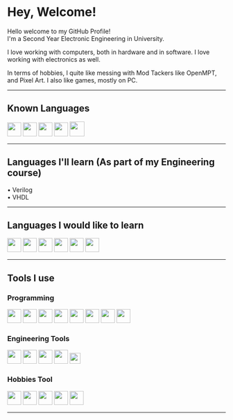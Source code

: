 <!--- TheJollyDuck --->
<!--- README.MD    --->

# Hey, Welcome!

Hello welcome to my GitHub Profile!  
I'm a Second Year Electronic Engineering in University.  

I love working with computers, both in hardware and in software. I love working with electronics as well.

In terms of hobbies, I quite like messing with Mod Tackers like OpenMPT, and Pixel Art. I also like games, mostly on PC.

---
## Known Languages

<img src="https://cdn.jsdelivr.net/npm/programming-languages-logos@0.0.3/src/c/c.png" height="32">
<img src="https://cdn.jsdelivr.net/npm/programming-languages-logos@0.0.3/src/cpp/cpp.png" height="32">
<img src = "https://upload.wikimedia.org/wikipedia/commons/2/21/Matlab_Logo.png" height = 32>
<img src="https://cdn.jsdelivr.net/npm/programming-languages-logos@0.0.3/src/python/python.png" height=32>
<img src = "https://i.stack.imgur.com/t5VF4.png" height = 34>

---
## Languages I'll learn (As part of my Engineering course)
• Verilog  
• VHDL

---
## Languages I would like to learn

<img src= "https://seeklogo.com/images/C/c-sharp-c-logo-02F17714BA-seeklogo.com.png" height = 32>
<img src= "https://upload.wikimedia.org/wikipedia/commons/d/d5/CSS3_logo_and_wordmark.svg" height="32">
<img src="https://cdn.jsdelivr.net/npm/programming-languages-logos@0.0.3/src/html/html.png" height="32">
<img src="https://cdn.jsdelivr.net/npm/programming-languages-logos@0.0.3/src/java/java.png" height="32">
<img src="https://cdn.jsdelivr.net/npm/programming-languages-logos@0.0.3/src/javascript/javascript.png" height="32">
<img src="https://cdn.jsdelivr.net/npm/programming-languages-logos@0.0.3/src/lua/lua.png" height="32">

---
## Tools I use

### Programming  

<img src = "https://git-scm.com/images/logos/downloads/Git-Icon-1788C.png" height = 32>
<img src = "https://github.githubassets.com/images/modules/logos_page/GitHub-Mark.png" height = 32>
<img src = "https://upload.wikimedia.org/wikipedia/commons/2/21/Matlab_Logo.png" height = 32>
<img src = "https://upload.wikimedia.org/wikipedia/commons/thumb/6/6a/Gnu-octave-logo.svg/1024px-Gnu-octave-logo.svg.png" height = 32>
<img src = "https://www.xm1math.net/texmaker/assets/img/texmaker256x256.png" height = 32>
<img src = "https://www.msys2.org/logo.svg" height = 32>
<img src = "https://upload.wikimedia.org/wikipedia/commons/thumb/a/a1/PyCharm_Logo.svg/1024px-PyCharm_Logo.svg.png" height = 32>
<img src = "https://cdn.worldvectorlogo.com/logos/visual-studio-code-1.svg" height = 32>

### Engineering Tools

<img src = "https://avatars.githubusercontent.com/u/3374914?s=280&v=4" height = 32>
<img src = "https://img.icons8.com/color/452/solidworks.png" height = 32>
<img src = "https://upload.wikimedia.org/wikipedia/en/3/36/Simulink_Logo_%28non-wordmark%29.png" height = 32>
<img src = "https://upload.wikimedia.org/wikipedia/commons/b/ba/Logisim-icon.svg" height = 32>
<img src = "https://upload.wikimedia.org/wikipedia/commons/thumb/a/ae/Logo_Linear_Technology.svg/1280px-Logo_Linear_Technology.svg.png" height = 25>

### Hobbies Tool

<img src = "https://pbs.twimg.com/profile_images/875731732389146624/-UznwnAx_400x400.jpg" height = 32>
<img src = "https://upload.wikimedia.org/wikipedia/commons/thumb/6/66/Illustrator_CC_icon.png/492px-Illustrator_CC_icon.png" height = 32>
<img src = "https://upload.wikimedia.org/wikipedia/commons/thumb/2/20/Photoshop_CC_icon.png/492px-Photoshop_CC_icon.png" height = 32>
<img src = "https://pbs.twimg.com/profile_images/1038123288512409600/BSlSywNn_400x400.jpg" height = 32>
<img src = "" height = 32>

---

<!-- <img src =  height = 32>  -->